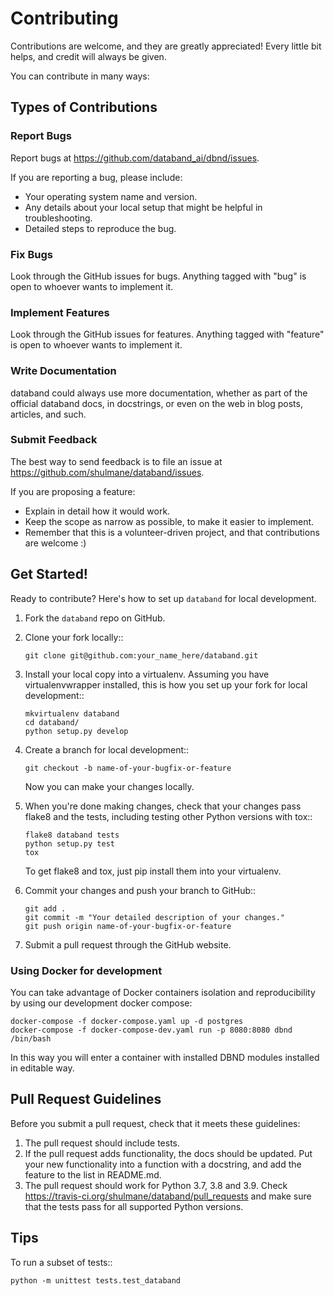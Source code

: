 # Contributing

Contributions are welcome, and they are greatly appreciated! Every
little bit helps, and credit will always be given.

You can contribute in many ways:

## Types of Contributions

### Report Bugs

Report bugs at https://github.com/databand_ai/dbnd/issues.

If you are reporting a bug, please include:

-   Your operating system name and version.
-   Any details about your local setup that might be helpful in troubleshooting.
-   Detailed steps to reproduce the bug.

### Fix Bugs

Look through the GitHub issues for bugs. Anything tagged with "bug"
is open to whoever wants to implement it.

### Implement Features

Look through the GitHub issues for features. Anything tagged with "feature"
is open to whoever wants to implement it.

### Write Documentation

databand could always use more documentation, whether as part of the
official databand docs, in docstrings, or even on the web in blog posts,
articles, and such.

### Submit Feedback

The best way to send feedback is to file an issue at https://github.com/shulmane/databand/issues.

If you are proposing a feature:

-   Explain in detail how it would work.
-   Keep the scope as narrow as possible, to make it easier to implement.
-   Remember that this is a volunteer-driven project, and that contributions
    are welcome :)

## Get Started!

Ready to contribute? Here's how to set up `databand` for local development.

1. Fork the `databand` repo on GitHub.
2. Clone your fork locally::

    ```shell
    git clone git@github.com:your_name_here/databand.git
    ```

3. Install your local copy into a virtualenv. Assuming you have virtualenvwrapper installed, this is how you set up your fork for local development::

    ```shell
    mkvirtualenv databand
    cd databand/
    python setup.py develop
    ```

4. Create a branch for local development::

    ```shell
    git checkout -b name-of-your-bugfix-or-feature
    ```

    Now you can make your changes locally.

5. When you're done making changes, check that your changes pass flake8 and the tests, including testing other Python versions with tox::

    ```shell
    flake8 databand tests
    python setup.py test
    tox
    ```

    To get flake8 and tox, just pip install them into your virtualenv.

6. Commit your changes and push your branch to GitHub::

    ```shell
    git add .
    git commit -m "Your detailed description of your changes."
    git push origin name-of-your-bugfix-or-feature
    ```

7. Submit a pull request through the GitHub website.

### Using Docker for development

You can take advantage of Docker containers isolation and reproducibility by using our development
docker compose:

```
docker-compose -f docker-compose.yaml up -d postgres
docker-compose -f docker-compose-dev.yaml run -p 8080:8080 dbnd /bin/bash
```

In this way you will enter a container with installed DBND modules installed in editable way.

## Pull Request Guidelines

Before you submit a pull request, check that it meets these guidelines:

1. The pull request should include tests.
2. If the pull request adds functionality, the docs should be updated. Put
   your new functionality into a function with a docstring, and add the
   feature to the list in README.md.
3. The pull request should work for Python 3.7, 3.8 and 3.9. Check
   https://travis-ci.org/shulmane/databand/pull_requests
   and make sure that the tests pass for all supported Python versions.

## Tips

To run a subset of tests::

```shell
python -m unittest tests.test_databand
```
